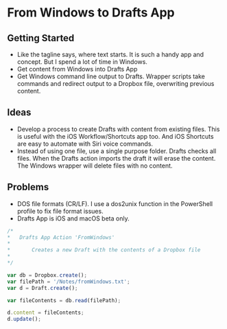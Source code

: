 # From Windows to Drafts App

## Getting Started

* Like the tagline says, where text starts. It is such a handy app and concept. But I spend a lot of time in Windows.
* Get content from Windows into Drafts App
* Get Windows command line output to Drafts. Wrapper scripts take commands and redirect output to a Dropbox file, overwriting previous content.

## Ideas

* Develop a process to create Drafts with content from existing files.  This is useful with the iOS Workflow/Shortcuts app too.  And iOS Shortcuts are easy to automate with Siri voice commands.
* Instead of using one file, use a single purpose folder. Drafts checks all files. When the Drafts action imports the draft it will erase the content. The Windows wrapper will delete files with no content.

## Problems

* DOS file formats (CR/LF). I use a dos2unix function in the PowerShell profile to fix file format issues.
* Drafts App is iOS and macOS beta only.

```javascript
/*  
*   Drafts App Action 'FromWindows'
*
*       Creates a new Draft with the contents of a Dropbox file
*
*/

var db = Dropbox.create();
var filePath = '/Notes/fromWindows.txt';
var d = Draft.create();

var fileContents = db.read(filePath);

d.content = fileContents;
d.update();

```